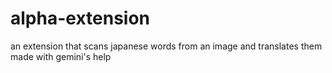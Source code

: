 # alpha-extension
an extension that scans japanese words from an image and translates them
made with gemini's help